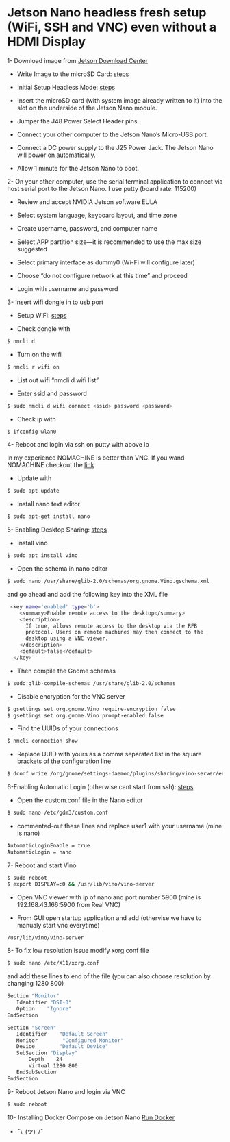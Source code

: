 # Jetson Nano headless fresh setup (WiFi, SSH and VNC) even without a HDMI Display


  1- Download image from [Jetson Download Center]
  
  [Jetson Download Center]: <https://developer.nvidia.com/embedded/downloads>
  
  - Write Image to the microSD Card: [steps][df1]
  
  [df1]: <https://developer.nvidia.com/embedded/learn/get-started-jetson-nano-devkit#write>
  
  - Initial Setup Headless Mode: [steps][df2]
  
  [df2]: <https://developer.nvidia.com/embedded/learn/get-started-jetson-nano-devkit#setup>
  
  - Insert the microSD card (with system image already written to it) into the slot on the underside of the Jetson Nano module.
  
  - Jumper the J48 Power Select Header pins.
  
  - Connect your other computer to the Jetson Nano’s Micro-USB port.
  
  - Connect a DC power supply to the J25 Power Jack. The Jetson Nano will power on automatically.
  
  - Allow 1 minute for the Jetson Nano to boot.
  
  2- On your other computer, use the serial terminal application to connect via host serial port to the Jetson Nano. I use putty (board rate: 115200)
  
  - Review and accept NVIDIA Jetson software EULA
  
  - Select system language, keyboard layout, and time zone
  
  - Create username, password, and computer name
  
  - Select APP partition size—it is recommended to use the max size suggested
  
  - Select primary interface as dummy0 (Wi-Fi will configure later)
  
  - Choose “do not configure network at this time” and proceed
  
  - Login with username and password
  
  3- Insert wifi dongle in to usb port
  
  - Setup WiFi: [steps][df3]
  
  [df3]: <https://core.docs.ubuntu.com/en/stacks/network/network-manager/docs/configure-wifi-connections>
  
  - Check dongle with
  ```sh
  $ nmcli d
  ```
  - Turn on the wifi
  ```sh
  $ nmcli r wifi on
  ```
  - List out wifi “nmcli d wifi list”
  
  -	Enter ssid and password
  ```sh
  $ sudo nmcli d wifi connect <ssid> password <password>
  ```
  - Check ip with
  ```sh
  $ ifconfig wlan0
  ```
  4- Reboot and login via ssh on putty with above ip
  
  In my experience NOMACHINE is better than VNC. If you wand NOMACHINE checkout the [link][df11]
  
  [df11]: <https://www.nomachine.com/AR02R01074>
  
  - Update with
  ```sh
  $ sudo apt update
  ```
  - Install nano text editor
  ```sh
  $ sudo apt-get install nano
  ```
  5- Enabling Desktop Sharing: [steps][df4]
  
  [df4]: <https://www.hackster.io/news/getting-started-with-the-nvidia-jetson-nano-developer-kit-43aa7c298797>
  
  - Install vino
  ```sh
  $ sudo apt install vino
  ```  
  - Open the schema in nano editor
  ```sh
  $ sudo nano /usr/share/glib-2.0/schemas/org.gnome.Vino.gschema.xml
  ```
  and go ahead and add the following key into the XML file
  ```sh
   <key name='enabled' type='b'>
      <summary>Enable remote access to the desktop</summary>
      <description>
        If true, allows remote access to the desktop via the RFB
        protocol. Users on remote machines may then connect to the
        desktop using a VNC viewer.
      </description>
      <default>false</default>
    </key>
  ```
  - Then compile the Gnome schemas
  ```sh
  $ sudo glib-compile-schemas /usr/share/glib-2.0/schemas
  ```
  - Disable encryption for the VNC server
  ```sh
  $ gsettings set org.gnome.Vino require-encryption false
  $ gsettings set org.gnome.Vino prompt-enabled false
  ```
  - Find the UUIDs of your connections
  ```sh
  $ nmcli connection show
  ```
  -  Replace UUID with yours as a comma separated list in the square brackets of the configuration line
  ```sh
  $ dconf write /org/gnome/settings-daemon/plugins/sharing/vino-server/enabled-connections "['UUID']"
  ```
  6-Enabling Automatic Login (otherwise cant start from ssh): [steps][df5]
  
  [df5]: <https://vitux.com/how-to-enable-disable-automatic-login-in-ubuntu-18-04-lts/>
  
  - Open the custom.conf file in the Nano editor
  ```sh
  $ sudo nano /etc/gdm3/custom.conf
  ```
  - commented-out these lines and replace user1 with your username (mine is nano)
  ```sh
  AutomaticLoginEnable = true
  AutomaticLogin = nano
  ```
  7- Reboot and start Vino
  ```sh
  $ sudo reboot
  $ export DISPLAY=:0 && /usr/lib/vino/vino-server
  ```
  - Open VNC viewer with ip of nano and port number 5900 (mine is 192.168.43.166:5900 from  Real VNC)
  
  - From GUI open startup application and add (othervise we have to manualy start vnc everytime)
  ```sh
  /usr/lib/vino/vino-server
  ```
  8- To fix low resolution issue modify xorg.conf file
  ```sh
  $ sudo nano /etc/X11/xorg.conf
  ```
  and add these lines to end of the file (you can also choose resolution by changing 1280 800)
  ```sh
  Section "Monitor"
     Identifier "DSI-0"
     Option    "Ignore"
  EndSection

  Section "Screen"
     Identifier    "Default Screen"
     Monitor        "Configured Monitor"
     Device        "Default Device"
     SubSection "Display"
         Depth    24
         Virtual 1280 800
     EndSubSection
  EndSection
  ```
  9- Reboot Jetson Nano and login via VNC
  ```sh
  $ sudo reboot
  ```
  
   10- Installing Docker Compose on Jetson Nano [Run Docker]
   
  [Run Docker]: <https://github.com/NVIDIA/nvidia-docker/wiki/NVIDIA-Container-Runtime-on-Jetson>
  - ¯\\\_(ツ)\_/¯
